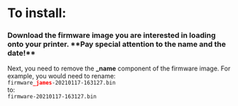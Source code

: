<h1>To install:</h1>
<h3>Download the firmware image you are interested in loading onto your printer. **Pay special attention to the name and the date!**</h3>
Next, you need to remove the <b>_name</b> component of the firmware image. For example, you would need to rename:<br>
<code>firmware<b><font color=red>_james</font></b>-20210117-163127.bin</code><br>
to:<br>
<code>firmware-20210117-163127.bin</code><br>
<br>
